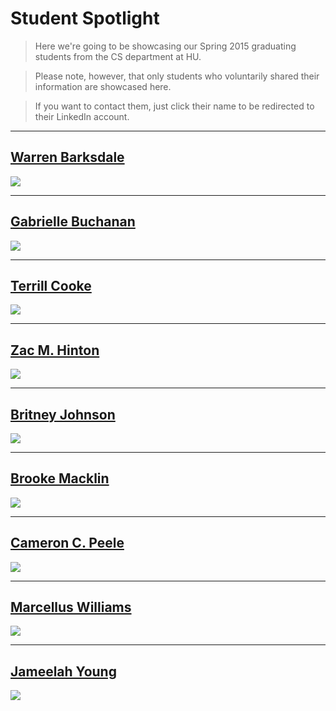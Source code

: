 # Student Spotlight

> Here we're going to be showcasing our Spring 2015 graduating students from the CS department at HU.

> Please note, however, that only students who voluntarily shared their information are showcased here.

> If you want to contact them, just click their name to be redirected to their LinkedIn account.

---

## [Warren Barksdale](http://www.linkedin.com/pub/warren-barksdale/62/42b/38a)

![](https://huacm.files.wordpress.com/2015/03/graduatessingle-2.jpeg)

---

## [Gabrielle Buchanan](https://www.linkedin.com/pub/gabrielle-buchanan/33/77b/219)

![](https://huacm.files.wordpress.com/2015/03/graduatessingle-5.jpeg)

---

## [Terrill Cooke](https://www.linkedin.com/pub/terrill-cooke/93/19b/407)

![](https://huacm.files.wordpress.com/2015/03/graduatessingle-3.jpeg)

---

## [Zac M. Hinton](https://www.linkedin.com/profile/view?id=121537759)

![](https://huacm.files.wordpress.com/2015/03/graduatessingle-9.jpeg)

---

## [Britney Johnson](http://www.linkedin.com/pub/britney-johnson/55/45/8b9)

![](https://huacm.files.wordpress.com/2015/03/graduatessingle-6.jpeg)

---

## [Brooke Macklin](http://www.linkedin.com/pub/brooke-macklin/54/935/892)

![](https://huacm.files.wordpress.com/2015/03/graduatessingle-7.jpeg)

---

## [Cameron C. Peele](http://www.linkedin.com/pub/cameron-peele/55/817/710)

![](https://huacm.files.wordpress.com/2015/03/graduatessingle-8.jpeg)

---

## [Marcellus Williams](http://www.linkedin.com/pub/marcellus-williams/78/378/853)

![](https://huacm.files.wordpress.com/2015/03/graduatessingle10.jpg)

---

## [Jameelah Young](https://www.linkedin.com/in/jameelahyoung)

![](https://huacm.files.wordpress.com/2015/03/graduatessingle-4.jpeg)
